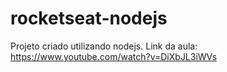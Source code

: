 # rocketseat-nodejs
Projeto criado utilizando nodejs. Link da aula: https://www.youtube.com/watch?v=DiXbJL3iWVs
